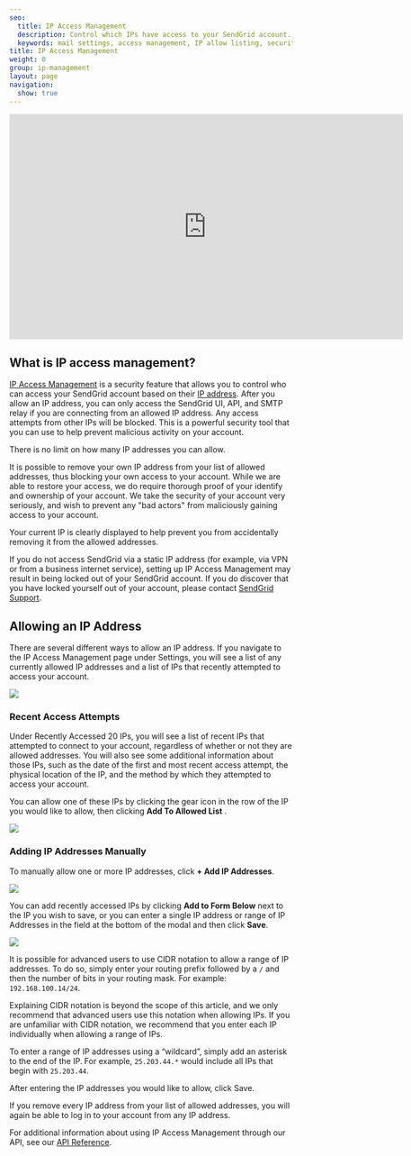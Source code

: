 ```yaml
---
seo:
  title: IP Access Management
  description: Control which IPs have access to your SendGrid account.
  keywords: mail settings, access management, IP allow listing, security
title: IP Access Management
weight: 0
group: ip-management
layout: page
navigation:
  show: true
---
```


<iframe src="https://player.vimeo.com/video/298041979" width="700" height="400" frameborder="0" webkitallowfullscreen mozallowfullscreen allowfullscreen></iframe>

## What is IP access management?

[IP Access Management](https://app.sendgrid.com/settings/access) is a security feature that allows you to control who can access your SendGrid account based on their [IP address]({{root_url}}/glossary/ip-address/). After you allow an IP address, you can only access the SendGrid UI, API, and SMTP relay if you are connecting from an allowed IP address. Any access attempts from other IPs will be blocked. This is a powerful security tool that you can use to help prevent malicious activity on your account.

<call-out>

There is no limit on how many IP addresses you can allow.

</call-out>

<call-out type="warning">

It is possible to remove your own IP address from your list of allowed addresses, thus blocking your own access to your account. While we are able to restore your access, we do require thorough proof of your identify and ownership of your account. We take the security of your account very seriously, and wish to prevent any "bad actors" from maliciously gaining access to your account.

Your current IP is clearly displayed to help prevent you from accidentally removing it from the allowed addresses.

</call-out>

<call-out type="warning">

If you do not access SendGrid via a static IP address (for example, via VPN or from a business internet service), setting up IP Access Management may result in being locked out of your SendGrid account. If you do discover that you have locked yourself out of your account, please contact [SendGrid Support](https://support.sendgrid.com/hc/en-us/requests/new#ipam-lockout).

</call-out>

## Allowing an IP Address

There are several different ways to allow an IP address. If you navigate to the IP Access Management page under Settings, you will see a list of any currently allowed IP addresses and a list of IPs that recently attempted to access your account.

![]({{root_url}}/images/ip_access_management.png)

### Recent Access Attempts

Under Recently Accessed 20 IPs, you will see a list of recent IPs that attempted to connect to your account, regardless of whether or not they are allowed addresses. You will also see some additional information about those IPs, such as the date of the first and most recent access attempt, the physical location of the IP, and the method by which they attempted to access your account.

You can allow one of these IPs by clicking the gear icon in the row of the IP you would like to allow, then clicking **Add To Allowed List** .

![]({{root_url}}/img/add_ip_from_recent_access_attempts.png)

### Adding IP Addresses Manually

To manually allow one or more IP addresses, click **+ Add IP Addresses**.

![]({{root_url}}/images/add_ip_address_button.png)

You can add recently accessed IPs by clicking **Add to Form Below** next to the IP you wish to save, or you can enter a single IP address or range of IP Addresses in the field at the bottom of the modal and then click **Save**.

![]({{root_url}}/images/ip_access_management_add_ip.png)

It is possible for advanced users to use CIDR notation to allow a range of IP addresses. To do so, simply enter your routing prefix followed by a `/` and then the number of bits in your routing mask. For example: `192.168.100.14/24`.

<call-out type="warning">

Explaining CIDR notation is beyond the scope of this article, and we only recommend that advanced users use this notation when allowing IPs. If you are unfamiliar with CIDR notation, we recommend that you enter each IP individually when allowing a range of IPs.

</call-out>

To enter a range of IP addresses using a “wildcard”, simply add an asterisk to the end of the IP. For example, `25.203.44.*` would include all IPs that begin with `25.203.44`.

After entering the IP addresses you would like to allow, click Save.

<call-out>

If you remove every IP address from your list of allowed addresses, you will again be able to log in to your account from any IP address.

</call-out>

For additional information about using IP Access Management through our API, see our [API Reference](https://sendgrid.api-docs.io/v3.0/ip-access-management).
